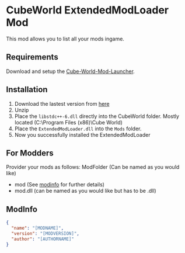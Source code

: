 # CubeWorld ExtendedModLoader Mod
This mod allows you to list all your mods ingame. 

## Requirements
Download and setup the [Cube-World-Mod-Launcher](https://github.com/ChrisMiuchiz/Cube-World-Mod-Launcher).

## Installation
1. Download the lastest version from [here](https://github.com/Tandashi/Cube-World-ExtendedModLauncher-Mod/releases)
2. Unzip
3. Place the `libstdc++-6.dll` directly into the CubeWorld folder. Mostly located (C:\Program Files (x86)\Cube World)
4. Place the `ExtendedModLoader.dll` into the `Mods` folder.
5. Now you successfully installed the ExtendedModLoader

## For Modders
Provider your mods as follows:
ModFolder (Can be named as you would like)
  - mod (See [modinfo](#modinfo) for further details)
  - mod.dll (can be named as you would like but has to be .dll)

## ModInfo
```json
{
  "name": "[MODNAME]",
  "version": "[MODVERSION]",
  "author": "[AUTHORNAME]"
}
```
